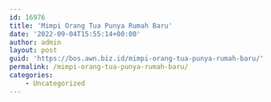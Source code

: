 ```yaml
---
id: 16976
title: 'Mimpi Orang Tua Punya Rumah Baru'
date: '2022-09-04T15:55:14+00:00'
author: admin
layout: post
guid: 'https://bos.awn.biz.id/mimpi-orang-tua-punya-rumah-baru/'
permalink: /mimpi-orang-tua-punya-rumah-baru/
categories:
    - Uncategorized
---
```


